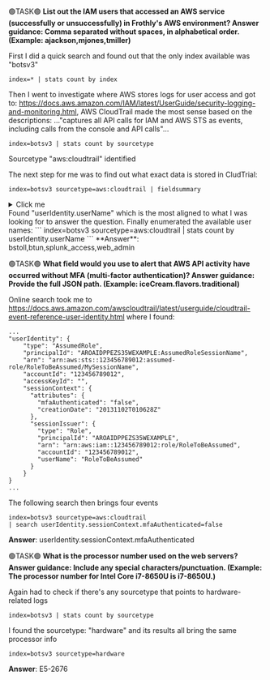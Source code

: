 🟢TASK🟢 **List out the IAM users that accessed an AWS service (successfully or unsuccessfully) in Frothly's AWS environment? Answer guidance: Comma separated without spaces, in alphabetical order. (Example: ajackson,mjones,tmiller)**  

First I did a quick search and found out that the only index available was "botsv3"
```
index=* | stats count by index
```
Then I went to investigate where AWS stores logs for user access and got to: https://docs.aws.amazon.com/IAM/latest/UserGuide/security-logging-and-monitoring.html, AWS CloudTrail made the most sense based on the descriptions: ..."captures all API calls for IAM and AWS STS as events, including calls from the console and API calls"...
```
index=botsv3 | stats count by sourcetype
```
Sourcetype "aws:cloudtrail" identified

The next step for me was to find out what exact data is stored in CludTrial:
```
index=botsv3 sourcetype=aws:cloudtrail | fieldsummary
```
<details>
  <summary>Click me</summary>
  
  ### Heading
  1. Foo
  2. Bar
     * Baz
     * Qux

  ### Some Javascript
  ```js
  function logSomething(something) {
    console.log('Something', something);
  }
  ```
</details>
Found "userIdentity.userName" which is the most aligned to what I was looking for to answer the question.
Finally enumerated the available user names:
```
index=botsv3 sourcetype=aws:cloudtrail | stats count by userIdentity.userName
```
**Answer**: bstoll,btun,splunk_access,web_admin

🟢TASK🟢 **What field would you use to alert that AWS API activity have occurred without MFA (multi-factor authentication)? Answer guidance: Provide the full JSON path. (Example: iceCream.flavors.traditional)**  

Online search took me to https://docs.aws.amazon.com/awscloudtrail/latest/userguide/cloudtrail-event-reference-user-identity.html where I found:
```
...
"userIdentity": {
    "type": "AssumedRole",
    "principalId": "AROAIDPPEZS35WEXAMPLE:AssumedRoleSessionName",
    "arn": "arn:aws:sts::123456789012:assumed-role/RoleToBeAssumed/MySessionName",
    "accountId": "123456789012",
    "accessKeyId": "",
    "sessionContext": {
      "attributes": {
        "mfaAuthenticated": "false",
        "creationDate": "20131102T010628Z"
      },
      "sessionIssuer": {
        "type": "Role",
        "principalId": "AROAIDPPEZS35WEXAMPLE",
        "arn": "arn:aws:iam::123456789012:role/RoleToBeAssumed",
        "accountId": "123456789012",
        "userName": "RoleToBeAssumed"
      }
    }
}
...
```
The following search then brings four events
```
index=botsv3 sourcetype=aws:cloudtrail 
| search userIdentity.sessionContext.mfaAuthenticated=false
```
**Answer**: userIdentity.sessionContext.mfaAuthenticated

🟢TASK🟢 **What is the processor number used on the web servers? Answer guidance: Include any special characters/punctuation. (Example: The processor number for Intel Core i7-8650U is i7-8650U.)**  

Again had to check if there's any sourcetype that points to hardware-related logs
```
index=botsv3 | stats count by sourcetype
```
I found the sourcetype: "hardware" and its results all bring the same processor info
```
index=botsv3 sourcetype=hardware
```
**Answer**: E5-2676
